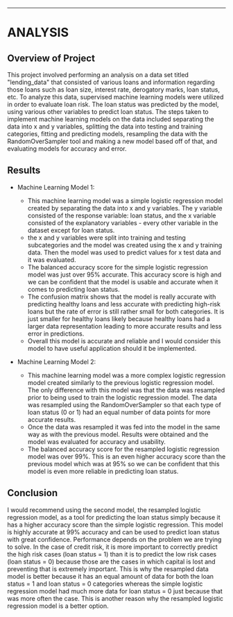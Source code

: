 -----------------------------------------------------------------------------------------------------------------------------------------------------------------
# ANALYSIS

## Overview of Project
This project involved performing an analysis on a data set titled "lending_data" that consisted of various loans and information regarding those loans such as loan size, interest rate, derogatory marks, loan status, etc. To analyze this data, supervised machine learning models were utilized in order to evaluate loan risk. The loan status was predicted by the model, using various other variables to predict loan status. 
The steps taken to implement machine learning models on the data included separating the data into x and y variables, splitting the data into testing and training categories, fitting and predicting models, resampling the data with the RandomOverSampler tool and making a new model based off of that, and evaluating models for accuracy and error.

## Results
* Machine Learning Model 1:
  * This machine learning model was a simple logistic regression model created by separating the data into x and y variables. The y variable consisted of the response variable: loan status, and the x variable consisted of the explanatory variables - every other variable in the dataset except for loan status.
  * the x and y variables were split into training and testing subcategories and the model was created using the x and y training data. Then the model was used to predict values for x test data and it was evaluated.
  * The balanced accuracy score for the simple logistic regression model was just over 95% accurate. This accuracy score is high and we can be confident that the model is usable and accurate when it comes to predicting loan status.
  * The confusion matrix shows that the model is really accurate with predicting healthy loans and less accurate with predicting high-risk loans but the rate of error is still rather small for both categories. It is just smaller for healthy loans likely because healthy loans had a larger data representation leading to more accurate results and less error in predictions.
  * Overall this model is accurate and reliable and I would consider this model to have useful application should it be implemented.

* Machine Learning Model 2:
  * This machine learning model was a more complex logistic regression model created similarly to the previous logistic regression model. The only difference with this model was that the data was resampled prior to being used to train the logistic regression model. The data was resampled using the RandomOverSampler so that each type of loan status (0 or 1) had an equal number of data points for more accurate results.
  * Once the data was resampled it was fed into the model in the same way as with the previous model. Results were obtained and the model was evaluated for accuracy and usability.
  * The balanced accuracy score for the resampled logistic regression model was over 99%. This is an even higher accuracy score than the previous model which was at 95% so we can be confident that this model is even more reliable in predicting loan status.

## Conclusion
I would recommend using the second model, the resampled logistic regression model, as a tool for predicting the loan status simply because it has a higher accuracy score than the simple logistic regression. This model is highly accurate at 99% accuracy and can be used to predict loan status with great confidence. Performance depends on the problem we are trying to solve. In the case of credit risk, it is more important to correctly predict the high risk cases (loan status = 1) than it is to predict the low risk cases (loan status = 0) because those are the cases in which capital is lost and preventing that is extremely important. This is why the resampled data model is better because it has an equal amount of data for both the loan status = 1 and loan status = 0 categories whereas the simple logistic regression model had much more data for loan status = 0 just because that was more often the case. This is another reason why the resampled logistic regression model is a better option.
